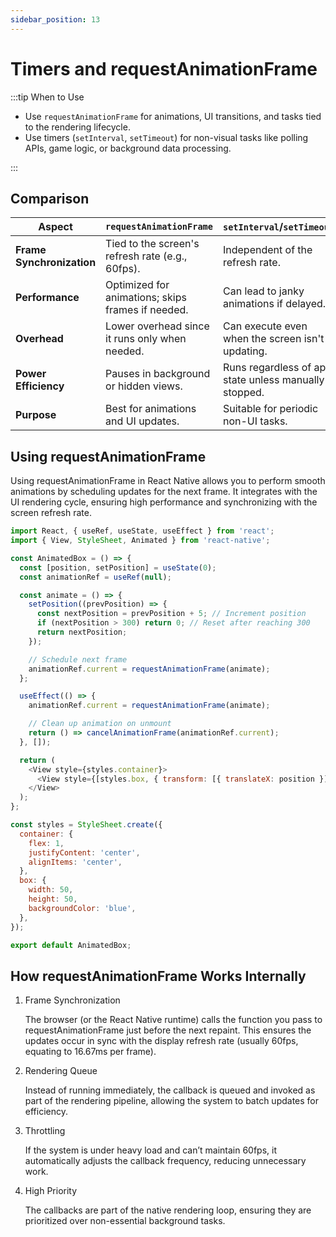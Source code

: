```yaml
---
sidebar_position: 13
---
```


# Timers and requestAnimationFrame

:::tip When to Use

- Use `requestAnimationFrame` for animations, UI transitions, and tasks tied to
  the rendering lifecycle.
- Use timers (`setInterval`, `setTimeout`) for non-visual tasks like polling
  APIs, game logic, or background data processing.

:::

## Comparison

| **Aspect**                | **`requestAnimationFrame`**                       | **`setInterval`/`setTimeout`**                        |
| ------------------------- | ------------------------------------------------- | ----------------------------------------------------- |
| **Frame Synchronization** | Tied to the screen's refresh rate (e.g., 60fps).  | Independent of the refresh rate.                      |
| **Performance**           | Optimized for animations; skips frames if needed. | Can lead to janky animations if delayed.              |
| **Overhead**              | Lower overhead since it runs only when needed.    | Can execute even when the screen isn't updating.      |
| **Power Efficiency**      | Pauses in background or hidden views.             | Runs regardless of app state unless manually stopped. |
| **Purpose**               | Best for animations and UI updates.               | Suitable for periodic non-UI tasks.                   |

## Using requestAnimationFrame

Using requestAnimationFrame in React Native allows you to perform smooth
animations by scheduling updates for the next frame. It integrates with the UI
rendering cycle, ensuring high performance and synchronizing with the screen
refresh rate.

```javascript
import React, { useRef, useState, useEffect } from 'react';
import { View, StyleSheet, Animated } from 'react-native';

const AnimatedBox = () => {
  const [position, setPosition] = useState(0);
  const animationRef = useRef(null);

  const animate = () => {
    setPosition((prevPosition) => {
      const nextPosition = prevPosition + 5; // Increment position
      if (nextPosition > 300) return 0; // Reset after reaching 300
      return nextPosition;
    });

    // Schedule next frame
    animationRef.current = requestAnimationFrame(animate);
  };

  useEffect(() => {
    animationRef.current = requestAnimationFrame(animate);

    // Clean up animation on unmount
    return () => cancelAnimationFrame(animationRef.current);
  }, []);

  return (
    <View style={styles.container}>
      <View style={[styles.box, { transform: [{ translateX: position }] }]} />
    </View>
  );
};

const styles = StyleSheet.create({
  container: {
    flex: 1,
    justifyContent: 'center',
    alignItems: 'center',
  },
  box: {
    width: 50,
    height: 50,
    backgroundColor: 'blue',
  },
});

export default AnimatedBox;
```

## How requestAnimationFrame Works Internally

1. Frame Synchronization

   The browser (or the React Native runtime) calls the function you pass to
   requestAnimationFrame just before the next repaint. This ensures the updates
   occur in sync with the display refresh rate (usually 60fps, equating to
   16.67ms per frame).

2. Rendering Queue

   Instead of running immediately, the callback is queued and invoked as part of
   the rendering pipeline, allowing the system to batch updates for efficiency.

3. Throttling

   If the system is under heavy load and can’t maintain 60fps, it automatically
   adjusts the callback frequency, reducing unnecessary work.

4. High Priority

   The callbacks are part of the native rendering loop, ensuring they are
   prioritized over non-essential background tasks.
